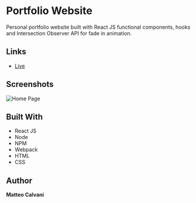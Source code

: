 # Portfolio Website

<p> Personal portfolio website built with React JS functional components, hooks and Intersection Observer API for fade in animation.</p>

## Links

- [Live](<Homepage url> 'Live View')

## Screenshots

![Home Page](/screenshots/resume.png 'Preview')

## Built With

- React JS
- Node
- NPM
- Webpack
- HTML
- CSS

## Author

**Matteo Calvani**
